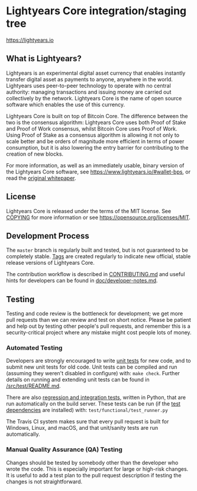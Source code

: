 Lightyears Core integration/staging tree
=====================================

https://lightyears.io

What is Lightyears?
----------------

Lightyears is an experimental digital asset currency that enables instantly transfer digital asset as 
payments to anyone, anywhere in the world. Lightyears uses peer-to-peer technology to operate
with no central authority: managing transactions and issuing money are carried
out collectively by the network. Lightyears Core is the name of open source
software which enables the use of this currency.

Lightyears Core is built on top of Bitcoin Core. The difference between the two
is the consensus algorithm: Lightyears Core uses both Proof of Stake and Proof of Work consensus, 
whilst Bitcoin Core uses Proof of Work. Using Proof of Stake as a consensus algorithm is
allowing it not only to scale better and be orders of magnitude more efficient in
terms of power consumption, but it is also lowering the entry barrier for contributing
to the creation of new blocks.

For more information, as well as an immediately usable, binary version of
the Lightyears Core software, see https://www.lightyears.io/#wallet-bps, or read the
[original whitepaper](https://www.lightyears.io/WhitePaperYEAR.pdf).

License
-------

Lightyears Core is released under the terms of the MIT license. See [COPYING](COPYING) for more
information or see https://opensource.org/licenses/MIT.

Development Process
-------------------

The `master` branch is regularly built and tested, but is not guaranteed to be
completely stable. [Tags](https://github.com/YEARLAB/lightyears/tags) are created
regularly to indicate new official, stable release versions of Lightyears Core.

The contribution workflow is described in [CONTRIBUTING.md](CONTRIBUTING.md)
and useful hints for developers can be found in [doc/developer-notes.md](doc/developer-notes.md).

Testing
-------

Testing and code review is the bottleneck for development; we get more pull
requests than we can review and test on short notice. Please be patient and help out by testing
other people's pull requests, and remember this is a security-critical project where any mistake might cost people
lots of money.

### Automated Testing

Developers are strongly encouraged to write [unit tests](src/test/README.md) for new code, and to
submit new unit tests for old code. Unit tests can be compiled and run
(assuming they weren't disabled in configure) with: `make check`. Further details on running
and extending unit tests can be found in [/src/test/README.md](/src/test/README.md).

There are also [regression and integration tests](/test), written
in Python, that are run automatically on the build server.
These tests can be run (if the [test dependencies](/test) are installed) with: `test/functional/test_runner.py`

The Travis CI system makes sure that every pull request is built for Windows, Linux, and macOS, and that unit/sanity tests are run automatically.

### Manual Quality Assurance (QA) Testing

Changes should be tested by somebody other than the developer who wrote the
code. This is especially important for large or high-risk changes. It is useful
to add a test plan to the pull request description if testing the changes is
not straightforward.
